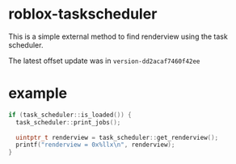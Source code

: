 # roblox-taskscheduler
This is a simple external method to find renderview using the task scheduler.

The latest offset update was in ```version-dd2acaf7460f42ee```


# example
```c++
if (task_scheduler::is_loaded()) {
  task_scheduler::print_jobs();
  
  uintptr_t renderview = task_scheduler::get_renderview();
  printf("renderview = 0x%llx\n", renderview);
}
```

